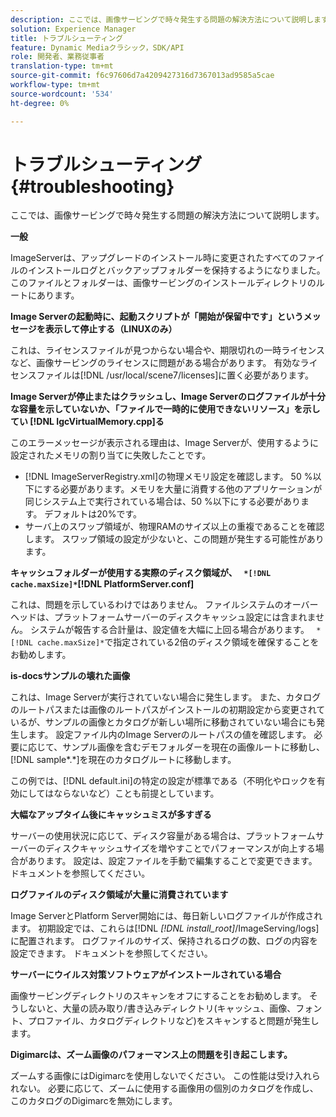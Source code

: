 ```yaml
---
description: ここでは、画像サービングで時々発生する問題の解決方法について説明します。
solution: Experience Manager
title: トラブルシューティング
feature: Dynamic Mediaクラシック，SDK/API
role: 開発者、業務従事者
translation-type: tm+mt
source-git-commit: f6c97606d7a4209427316d7367013ad9585a5cae
workflow-type: tm+mt
source-wordcount: '534'
ht-degree: 0%

---
```



# トラブルシューティング{#troubleshooting}

ここでは、画像サービングで時々発生する問題の解決方法について説明します。

**一般**

ImageServerは、アップグレードのインストール時に変更されたすべてのファイルのインストールログとバックアップフォルダーを保持するようになりました。 このファイルとフォルダーは、画像サービングのインストールディレクトリのルートにあります。

**Image Serverの起動時に、起動スクリプトが「開始が保留中です」というメッセージを表示して停止する（LINUXのみ）**

これは、ライセンスファイルが見つからない場合や、期限切れの一時ライセンスなど、画像サービングのライセンスに問題がある場合があります。 有効なライセンスファイルは[!DNL /usr/local/scene7/licenses]に置く必要があります。

**Image Serverが停止またはクラッシュし、Image Serverのログファイルが十分な容量を示していないか、「ファイルで一時的に使用できないリソース」を示してい [!DNL IgcVirtualMemory.cpp]る**

このエラーメッセージが表示される理由は、Image Serverが、使用するように設定されたメモリの割り当てに失敗したことです。

* [!DNL ImageServerRegistry.xml]の物理メモリ設定を確認します。 50 %以下にする必要があります。メモリを大量に消費する他のアプリケーションが同じシステム上で実行されている場合は、50 %以下にする必要があります。 デフォルトは20%です。
* サーバ上のスワップ領域が、物理RAMのサイズ以上の重複であることを確認します。 スワップ領域の設定が少ないと、この問題が発生する可能性があります。

**キャッシュフォルダーが使用する実際のディスク領域が、 ` *[!DNL cache.maxSize]*`[!DNL PlatformServer.conf]**

これは、問題を示しているわけではありません。 ファイルシステムのオーバーヘッドは、プラットフォームサーバーのディスクキャッシュ設定には含まれません。 システムが報告する合計量は、設定値を大幅に上回る場合があります。 ` *[!DNL cache.maxSize]*`で指定されている2倍のディスク領域を確保することをお勧めします。

**is-docsサンプルの壊れた画像**

これは、Image Serverが実行されていない場合に発生します。 また、カタログのルートパスまたは画像のルートパスがインストールの初期設定から変更されているが、サンプルの画像とカタログが新しい場所に移動されていない場合にも発生します。 設定ファイル内のImage Serverのルートパスの値を確認します。 必要に応じて、サンプル画像を含むデモフォルダーを現在の画像ルートに移動し、[!DNL sample*.*]を現在のカタログルートに移動します。

この例では、[!DNL default.ini]の特定の設定が標準である（不明化やロックを有効にしてはならないなど）ことも前提としています。

**大幅なアップタイム後にキャッシュミスが多すぎる**

サーバーの使用状況に応じて、ディスク容量がある場合は、プラットフォームサーバーのディスクキャッシュサイズを増やすことでパフォーマンスが向上する場合があります。 設定は、設定ファイルを手動で編集することで変更できます。 ドキュメントを参照してください。

**ログファイルのディスク領域が大量に消費されています**

Image ServerとPlatform Server開始には、毎日新しいログファイルが作成されます。 初期設定では、これらは[!DNL *[!DNL install_root]*/ImageServing/logs]に配置されます。 ログファイルのサイズ、保持されるログの数、ログの内容を設定できます。 ドキュメントを参照してください。

**サーバーにウイルス対策ソフトウェアがインストールされている場合**

画像サービングディレクトリのスキャンをオフにすることをお勧めします。 そうしないと、大量の読み取り/書き込みディレクトリ(キャッシュ、画像、フォント、プロファイル、カタログディレクトリなど)をスキャンすると問題が発生します。

**Digimarcは、ズーム画像のパフォーマンス上の問題を引き起こします。**

ズームする画像にはDigimarcを使用しないでください。 この性能は受け入れられない。 必要に応じて、ズームに使用する画像用の個別のカタログを作成し、このカタログのDigimarcを無効にします。
